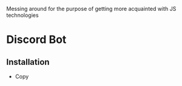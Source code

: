 Messing around for the purpose of getting more acquainted with JS technologies


# Discord Bot

## Installation
- Copy 
